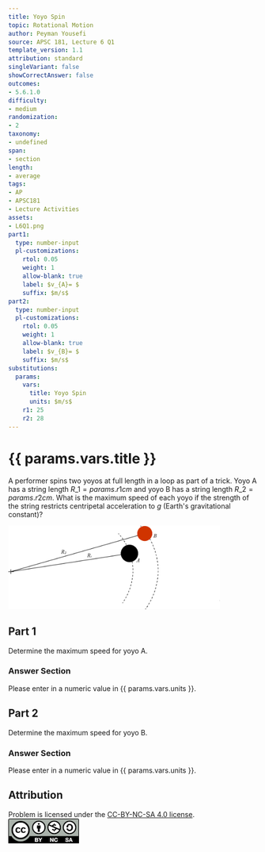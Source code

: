 ```yaml
---
title: Yoyo Spin
topic: Rotational Motion
author: Peyman Yousefi
source: APSC 181, Lecture 6 Q1
template_version: 1.1
attribution: standard
singleVariant: false
showCorrectAnswer: false
outcomes:
- 5.6.1.0
difficulty:
- medium
randomization:
- 2
taxonomy:
- undefined
span:
- section
length:
- average
tags:
- AP
- APSC181
- Lecture Activities
assets:
- L6Q1.png
part1:
  type: number-input
  pl-customizations:
    rtol: 0.05
    weight: 1
    allow-blank: true
    label: $v_{A}= $
    suffix: $m/s$
part2:
  type: number-input
  pl-customizations:
    rtol: 0.05
    weight: 1
    allow-blank: true
    label: $v_{B}= $
    suffix: $m/s$
substitutions:
  params:
    vars:
      title: Yoyo Spin
      units: $m/s$
    r1: 25
    r2: 28
---
```

# {{ params.vars.title }}
A performer spins two yoyos at full length in a loop as part of a trick.
Yoyo A has a string length $R\_{1} = {{params.r1}}cm$ and yoyo B has a string length $R\_{2} = {{params.r2}}cm$.
What is the maximum speed of each yoyo if the strength of the string restricts centripetal acceleration to $g$ (Earth's gravitational constant)?

<img src="L6Q1.png" width=85%>

## Part 1

Determine the maximum speed for yoyo A.

### Answer Section

Please enter in a numeric value in {{ params.vars.units }}.

## Part 2

Determine the maximum speed for yoyo B.

### Answer Section

Please enter in a numeric value in {{ params.vars.units }}.

## Attribution

Problem is licensed under the [CC-BY-NC-SA 4.0 license](https://creativecommons.org/licenses/by-nc-sa/4.0/).<br> ![The Creative Commons 4.0 license requiring attribution-BY, non-commercial-NC, and share-alike-SA license.](https://raw.githubusercontent.com/firasm/bits/master/by-nc-sa.png)